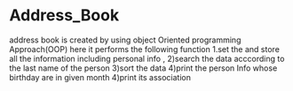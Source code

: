 # Address_Book
address book is created by using object Oriented programming Approach(OOP) here it performs the following function 1.set the and store all the information including personal info , 2)search the data acccording to the last name of the person 3)sort the data 4)print the person Info whose birthday are in given month 4)print its association

